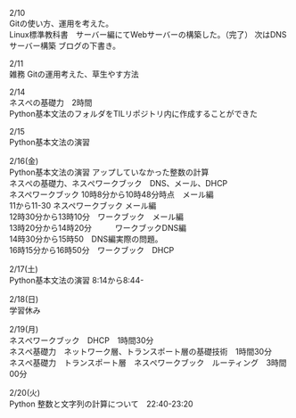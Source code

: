 2/10<br>
  Gitの使い方、運用を考えた。<br>
  Linux標準教科書　サーバー編にてWebサーバーの構築した。（完了）
  次はDNSサーバー構築
  ブログの下書き。<br>

2/11<br>
  雑務
  Gitの運用考えた、草生やす方法<br>

2/14<br>
  ネスぺの基礎力　2時間<br>
  Python基本文法のフォルダをTILリポジトリ内に作成することができた<br>

2/15<br>
  Python基本文法の演習<br>

2/16(金)<br>
 Python基本文法の演習 アップしていなかった整数の計算<br>
 ネスぺの基礎力、ネスぺワークブック　DNS、メール、DHCP<br>
 ネスペワークブック 10時8分から10時48分時点　メール編<br>
 11から11-30 ネスペワークブック メール編<br>
 12時30分から13時10分　ワークブック　メール編<br>
 13時20分から14時20分　　　ワークブックDNS編<br>
 14時30分から15時50　DNS編実際の問題。<br>
 16時15分から16時50分　ワークブック　DHCP<br>

2/17(土)<br>
 Python基本文法の演習 8:14から8:44-<br>

2/18(日)<br>
 学習休み<br>

2/19(月)<br>
 ネスぺワークブック　DHCP　1時間30分<br>
 ネスぺ基礎力　ネットワーク層、トランスポート層の基礎技術　1時間30分<br>
 ネスぺ基礎力　トランスポート層　ネスぺワークブック　ルーティング　3時間00分<br>

 2/20(火)<br>
 Python 整数と文字列の計算について　22:40-23:20<br>
